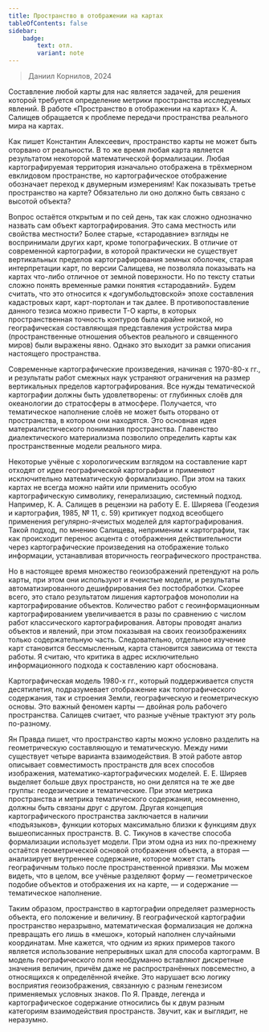 ```yaml
---
title: Пространство в отображении на картах
tableOfContents: false
sidebar:
    badge:
        text: отл.
        variant: note
---
```


> Даниил Корнилов, 2024

Составление любой карты для нас является задачей, для решения которой требуется определение метрики пространства исследуемых явлений. В работе «Пространство в отображении на картах» К. А. Салищев обращается к проблеме передачи пространства реального мира на картах.

Как пишет Константин Алексеевич, пространство карты не может быть оторвано от реальности. В то же время любая карта является результатом некоторой математической формализации. Любая картографируемая территория изначально отображена в трёхмерном евклидовом пространстве, но картографическое отображение обозначает переход к двумерным измерениям! Как показывать третье пространство на карте? Обязательно ли оно должно быть связано с высотой объекта?

Вопрос остаётся открытым и по сей день, так как сложно однозначно назвать сам объект картографирования. Это сама местность или свойства местности? Более старые, «стародавние» взгляды не воспринимали других карт, кроме топографических. В отличие от современной картографии, в которой практически не существует вертикальных пределов картографирования земных оболочек, старая интерпретации карт, по версии Салищева, не позволяла показывать на картах что-либо отличное от земной поверхности. Но по тексту статьи сложно понять временные рамки понятия «стародавний». Будем считать, что это относится к «догумбольдтовской» эпохе составления кадастровых карт, карт-портолан и так далее. В противопоставление данного тезиса можно привести T-O карты, в которых пространственная точность контуров была крайне низкой, но географическая составляющая представления устройства мира (пространственные отношения объектов реального и священного миров) были выражены явно. Однако это выходит за рамки описания настоящего пространства.

 Современные картографические произведения, начиная с 1970-80-х гг., и результаты работ смежных наук устраняют ограничения на размер вертикальных пределов картографирования. Все нужды тематической картографии должны быть удовлетворены: от глубинных слоёв для океанологии до стратосферы в атмосфере. Получается, что тематическое наполнение слоёв не может быть оторвано от пространства, в котором они находятся. Это основная идея материалистического понимания пространства. Главенство диалектического материализма позволило определить карты как пространственные модели реального мира.

Некоторые учёные с хорологическим взглядом на составление карт отходят от идеи географической картографии и применяют исключительно математическую формализацию. При этом на таких картах не всегда можно найти или применить особую картографическую символику, генерализацию, системный подход. Например, К. А. Салищев в рецензии на работу Е. Е. Ширяева (Геодезия и картография, 1985, № 11, с. 59) критикует подход всеобщего применения регулярно-ячеистых моделей для картографирования. Такой подход, по мнению Салищева, неприменим к картографии, так как происходит перенос акцента с отображения действительности через картографические произведения на отображение только информации, устанавливая вторичность географического пространства. 

Но в настоящее время множество геоизображений претендуют на роль карты, при этом они используют и ячеистые модели, и результаты автоматизированного дешифрирования без постобработки. Скорее всего, это стало результатом лишения картографов монополии на картографирование объектов. Количество работ с геоинформационным картографированием увеличивается в разы по сравнению с числом работ классического картографирования. Авторы проводят анализ объектов и явлений, при этом показывая на своих геоизображениях только содержательную часть. Следовательно, отдельное изучение карт становится бессмысленным, карта становится зависима от текста работы. Я считаю, что критика в адрес исключительно информационного подхода к составлению карт обоснована.

Картографическая модель 1980-х гг., который поддерживается спустя десятилетия, подразумевает отображение как топографического содержания, так и строения Земли, географическую и геометрическую основы. Это важный феномен карты — двойная роль рабочего пространства. Салищев считает, что разные учёные трактуют эту роль по-разному.

Ян Правда пишет, что пространство карты можно условно разделить на геометрическую составляющую и тематическую. Между ними существует четыре варианта взаимодействия. В этой работе автор описывает совместимость пространств для всех способов изображения, математико-картографических моделей. Е. Е. Ширяев выделяет больше двух пространств, но они делятся на те же две группы: геодезические и тематические. При этом метрика пространства и метрика тематического содержания, несомненно, должны быть связаны друг с другом. Другая концепция картографического пространства заключается в наличии «подъязыков», функции которых максимально близки к функциям двух вышеописанных пространств. В. С. Тикунов в качестве способа формализации использует модели. При этом одна из них по-прежнему остаётся геометрической основой отображения объекта, а вторая — анализирует внутреннее содержание, которое может стать географичным только после пространственной привязки. Мы можем видеть, что в целом, все учёные разделяют форму — геометрическое подобие объектов и отображения их на карте, — и содержание — тематическое наполнение. 

Таким образом, пространство в картографии определяет размерность объекта, его положение и величину. В географической картографии пространство неразрывно, математическая формализация не должна превращать его лишь в «мешок», который наполнен случайными координатам. Мне кажется, что одним из ярких примеров такого является использование непрерывных шкал для способа картограмм. В модель географического поля необдуманно вставляют дискретные значения величин, причём даже не распространённых повсеместно, а относящихся к определённой ячейке. Это нарушает всю логику восприятия геоизображения, связанную с разным генезисом применяемых условных знаков. По Я. Правде, легенда и картографическое содержание относились бы к двум разным категориям взаимодействия пространств. Звучит, как и выглядит, не неразумно.